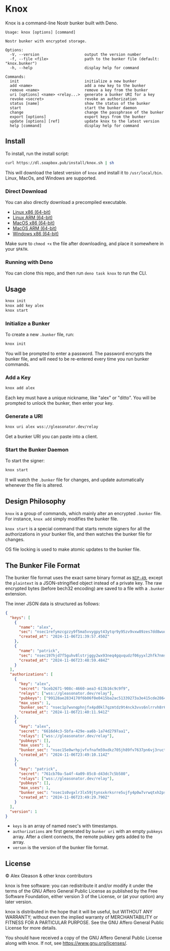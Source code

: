 # Knox

Knox is a command-line Nostr bunker built with Deno.

```
Usage: knox [options] [command]

Nostr bunker with encrypted storage.

Options:
  -V, --version                    output the version number
  -f, --file <file>                path to the bunker file (default: "knox.bunker")
  -h, --help                       display help for command

Commands:
  init                             initialize a new bunker
  add <name>                       add a new key to the bunker
  remove <name>                    remove a key from the bunker
  uri [options] <name> <relay...>  generate a bunker URI for a key
  revoke <secret>                  revoke an authorization
  status [name]                    show the status of the bunker
  start                            start the bunker daemon
  change                           change the passphrase of the bunker
  export [options]                 export keys from the bunker
  update [options] [ref]           update knox to the latest version
  help [command]                   display help for command
```

## Install

To install, run the install script:

```sh
curl https://dl.soapbox.pub/install/knox.sh | sh
```

This will download the latest version of `knox` and install it to `/usr/local/bin`.
Linux, MacOs, and Windows are supported.

### Direct Download

You can also directly download a precompiled executable.

- [Linux x86 (64-bit)](https://gitlab.com/soapbox-pub/knox/-/jobs/artifacts/main/raw/knox-x86_64-unknown-linux-gnu?job=compile)
- [Linux ARM (64-bit)](https://gitlab.com/soapbox-pub/knox/-/jobs/artifacts/main/raw/knox-aarch64-unknown-linux-gnu?job=compile)
- [MacOS x86 (64-bit)](https://gitlab.com/soapbox-pub/knox/-/jobs/artifacts/main/raw/knox-x86_64-apple-darwin?job=compile)
- [MacOS ARM (64-bit)](https://gitlab.com/soapbox-pub/knox/-/jobs/artifacts/main/raw/knox-aarch64-apple-darwin?job=compile)
- [Windows x86 (64-bit)](https://gitlab.com/soapbox-pub/knox/-/jobs/artifacts/main/raw/knox-x86_64-pc-windows-msvc.exe?job=compile)

Make sure to `chmod +x` the file after downloading, and place it somewhere in your `$PATH`.

### Running with Deno

You can clone this repo, and then run `deno task knox` to run the CLI.

## Usage

```sh
knox init
knox add key alex
knox start
```

### Initialize a Bunker

To create a new `.bunker` file, run:

```sh
knox init
```

You will be prompted to enter a password. The password encrypts the bunker file, and will need to be re-entered every time you run bunker commands.

### Add a Key

```sh
knox add alex
```

Each key must have a unique nickname, like "alex" or "ditto". You will be prompted to unlock the bunker, then enter your key.

### Generate a URI

```sh
knox uri alex wss://gleasonator.dev/relay
```

Get a bunker URI you can paste into a client.

### Start the Bunker Daemon

To start the signer:

```sh
knox start
```

It will watch the `.bunker` file for changes, and update automatically whenever the file is altered.

## Design Philosophy

`knox` is a group of commands, which mainly alter an encrypted `.bunker` file. For instance, `knox add` simply modifies the bunker file.

`knox start` is a special command that starts remote signers for all the authorizations in your bunker file, and then watches the bunker file for changes.

OS file locking is used to make atomic updates to the bunker file.

## The Bunker File Format

The bunker file format uses the exact same binary format as [`NIP-49`](https://github.com/nostr-protocol/nips/blob/master/49.md), except the `plaintext` is a JSON-stringified object instead of a private key. The raw encrypted bytes (before bech32 encoding) are saved to a file with a `.bunker` extension.

The inner JSON data is structured as follows:

```json
{
  "keys": [
    {
      "name": "alex",
      "sec": "nsec1refymzcgzzy9f5ma5vvygpyt43ytqr9y95zv9vxw89zes7dd8wuq4yvu2h",
      "created_at": "2024-11-06T21:39:57.450Z"
    },
    {
      "name": "patrick",
      "sec": "nsec197hjd7f5guhv8lstrjggy2wx93neq4gqvqudzf06yyxl2hfk7nmsw9gzgl",
      "created_at": "2024-11-06T23:48:59.484Z"
    }
  ],
  "authorizations": [
    {
      "key": "alex",
      "secret": "bceb2671-908c-4660-aea3-613b16c9c9f9",
      "relays": ["wss://gleasonator.dev/relay"],
      "pubkeys": ["99128ae2834170f6b06f0e0415ba2ac51339273a3e415cde2864062c8c2f911d"],
      "max_uses": 1,
      "bunker_sec": "nsec1p7wvnqphnjfx4pd0kl7qzmtdz9t4nck3vvs6nlrrvh8r6sjr8zgqw8f8z7",
      "created_at": "2024-11-06T21:40:11.941Z"
    },
    {
      "key": "alex",
      "secret": "6616d4c3-5bfa-429e-aa6b-1a74d2797aa1",
      "relays": ["wss://gleasonator.dev/relay"],
      "pubkeys": [],
      "max_uses": 1,
      "bunker_sec": "nsec15e0wrhpjvfxfnafm59xdkz705jh89fv7637pn6vj3ructguew04qkkqgvs",
      "created_at": "2024-11-06T23:49:10.114Z"
    },
    {
      "key": "patrick",
      "secret": "761cb70a-5a4f-4a09-85c8-d43dc7c5b580",
      "relays": ["wss://gleasonator.dev/relay"],
      "pubkeys": [],
      "max_uses": 1,
      "bunker_sec": "nsec1s0vgxlr3lx59jtynsxkrksrre5ujfy4p0w7vrwqtxh2pswpg6f8qzxmmxq",
      "created_at": "2024-11-06T23:49:29.790Z"
    }
  ],
  "version": 1
}
```

- `keys` is an array of named nsec's with timestamps.
- `authorizations` are first generated by `bunker uri` with an empty `pubkeys` array. After a client connects, the remote pubkey gets added to the array.
- `verson` is the version of the bunker file format.

## License

© Alex Gleason & other knox contributors

knox is free software: you can redistribute it and/or modify
it under the terms of the GNU Affero General Public License as published by
the Free Software Foundation, either version 3 of the License, or
(at your option) any later version.

knox is distributed in the hope that it will be useful,
but WITHOUT ANY WARRANTY; without even the implied warranty of
MERCHANTABILITY or FITNESS FOR A PARTICULAR PURPOSE. See the
GNU Affero General Public License for more details.

You should have received a copy of the GNU Affero General Public License
along with knox. If not, see <https://www.gnu.org/licenses/>.
